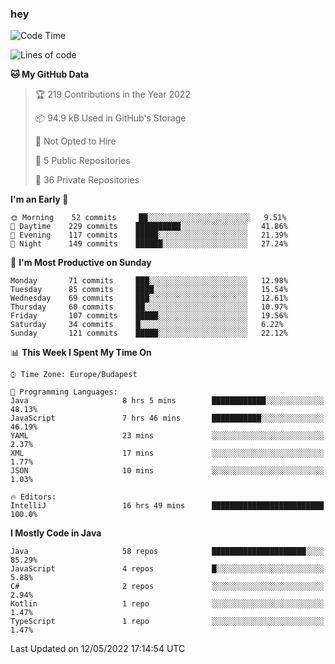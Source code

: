 ### hey

<!--START_SECTION:waka-->
![Code Time](http://img.shields.io/badge/Code%20Time-750%20hrs%206%20mins-blue)

![Lines of code](https://img.shields.io/badge/From%20Hello%20World%20I%27ve%20Written-495%20Thousand%20lines%20of%20code-blue)

**🐱 My GitHub Data** 

> 🏆 219 Contributions in the Year 2022
 > 
> 📦 94.9 kB Used in GitHub's Storage 
 > 
> 🚫 Not Opted to Hire
 > 
> 📜 5 Public Repositories 
 > 
> 🔑 36 Private Repositories  
 > 
**I'm an Early 🐤** 

```text
🌞 Morning    52 commits     ██░░░░░░░░░░░░░░░░░░░░░░░   9.51% 
🌆 Daytime    229 commits    ██████████░░░░░░░░░░░░░░░   41.86% 
🌃 Evening    117 commits    █████░░░░░░░░░░░░░░░░░░░░   21.39% 
🌙 Night      149 commits    ██████░░░░░░░░░░░░░░░░░░░   27.24%

```
📅 **I'm Most Productive on Sunday** 

```text
Monday       71 commits     ███░░░░░░░░░░░░░░░░░░░░░░   12.98% 
Tuesday      85 commits     ████░░░░░░░░░░░░░░░░░░░░░   15.54% 
Wednesday    69 commits     ███░░░░░░░░░░░░░░░░░░░░░░   12.61% 
Thursday     60 commits     ██░░░░░░░░░░░░░░░░░░░░░░░   10.97% 
Friday       107 commits    █████░░░░░░░░░░░░░░░░░░░░   19.56% 
Saturday     34 commits     █░░░░░░░░░░░░░░░░░░░░░░░░   6.22% 
Sunday       121 commits    █████░░░░░░░░░░░░░░░░░░░░   22.12%

```


📊 **This Week I Spent My Time On** 

```text
⌚︎ Time Zone: Europe/Budapest

💬 Programming Languages: 
Java                     8 hrs 5 mins        ████████████░░░░░░░░░░░░░   48.13% 
JavaScript               7 hrs 46 mins       ███████████░░░░░░░░░░░░░░   46.19% 
YAML                     23 mins             ░░░░░░░░░░░░░░░░░░░░░░░░░   2.37% 
XML                      17 mins             ░░░░░░░░░░░░░░░░░░░░░░░░░   1.77% 
JSON                     10 mins             ░░░░░░░░░░░░░░░░░░░░░░░░░   1.03%

🔥 Editors: 
IntelliJ                 16 hrs 49 mins      █████████████████████████   100.0%

```

**I Mostly Code in Java** 

```text
Java                     58 repos            █████████████████████░░░░   85.29% 
JavaScript               4 repos             █░░░░░░░░░░░░░░░░░░░░░░░░   5.88% 
C#                       2 repos             ░░░░░░░░░░░░░░░░░░░░░░░░░   2.94% 
Kotlin                   1 repo              ░░░░░░░░░░░░░░░░░░░░░░░░░   1.47% 
TypeScript               1 repo              ░░░░░░░░░░░░░░░░░░░░░░░░░   1.47%

```



 Last Updated on 12/05/2022 17:14:54 UTC
<!--END_SECTION:waka-->
